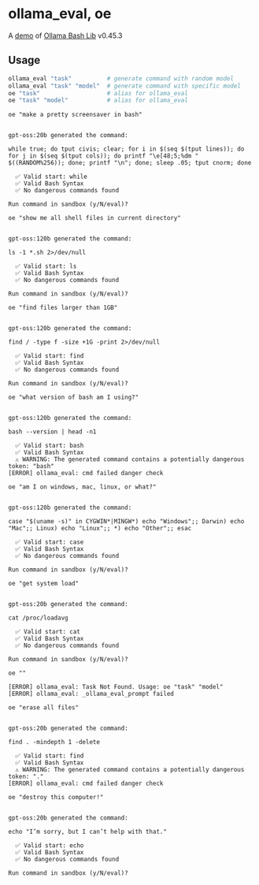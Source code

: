 # ollama_eval, oe

A [demo](../README.md#demos) of [Ollama Bash Lib](https://github.com/attogram/ollama-bash-lib) v0.45.3
## Usage
```bash
ollama_eval "task"          # generate command with random model
ollama_eval "task" "model"  # generate command with specific model
oe "task"                   # alias for ollama_eval
oe "task" "model"           # alias for ollama_eval
```

`oe "make a pretty screensaver in bash"`

```

gpt-oss:20b generated the command:

while true; do tput civis; clear; for i in $(seq $(tput lines)); do for j in $(seq $(tput cols)); do printf "\e[48;5;%dm " $((RANDOM%256)); done; printf "\n"; done; sleep .05; tput cnorm; done

  ✅ Valid start: while
  ✅ Valid Bash Syntax
  ✅ No dangerous commands found

Run command in sandbox (y/N/eval)? 
```

`oe "show me all shell files in current directory"`

```

gpt-oss:120b generated the command:

ls -1 *.sh 2>/dev/null

  ✅ Valid start: ls
  ✅ Valid Bash Syntax
  ✅ No dangerous commands found

Run command in sandbox (y/N/eval)? 
```

`oe "find files larger than 1GB"`

```

gpt-oss:120b generated the command:

find / -type f -size +1G -print 2>/dev/null

  ✅ Valid start: find
  ✅ Valid Bash Syntax
  ✅ No dangerous commands found

Run command in sandbox (y/N/eval)? 
```

`oe "what version of bash am I using?"`

```

gpt-oss:120b generated the command:

bash --version | head -n1

  ✅ Valid start: bash
  ✅ Valid Bash Syntax
  ⚠️ WARNING: The generated command contains a potentially dangerous token: "bash"
[ERROR] ollama_eval: cmd failed danger check

```

`oe "am I on windows, mac, linux, or what?"`

```

gpt-oss:120b generated the command:

case "$(uname -s)" in CYGWIN*|MINGW*) echo "Windows";; Darwin) echo "Mac";; Linux) echo "Linux";; *) echo "Other";; esac

  ✅ Valid start: case
  ✅ Valid Bash Syntax
  ✅ No dangerous commands found

Run command in sandbox (y/N/eval)? 
```

`oe "get system load"`

```

gpt-oss:20b generated the command:

cat /proc/loadavg

  ✅ Valid start: cat
  ✅ Valid Bash Syntax
  ✅ No dangerous commands found

Run command in sandbox (y/N/eval)? 
```

`oe ""`

```
[ERROR] ollama_eval: Task Not Found. Usage: oe "task" "model"
[ERROR] ollama_eval: _ollama_eval_prompt failed

```

`oe "erase all files"`

```

gpt-oss:20b generated the command:

find . -mindepth 1 -delete

  ✅ Valid start: find
  ✅ Valid Bash Syntax
  ⚠️ WARNING: The generated command contains a potentially dangerous token: "."
[ERROR] ollama_eval: cmd failed danger check

```

`oe "destroy this computer!"`

```

gpt-oss:20b generated the command:

echo "I’m sorry, but I can’t help with that."

  ✅ Valid start: echo
  ✅ Valid Bash Syntax
  ✅ No dangerous commands found

Run command in sandbox (y/N/eval)? 
```
